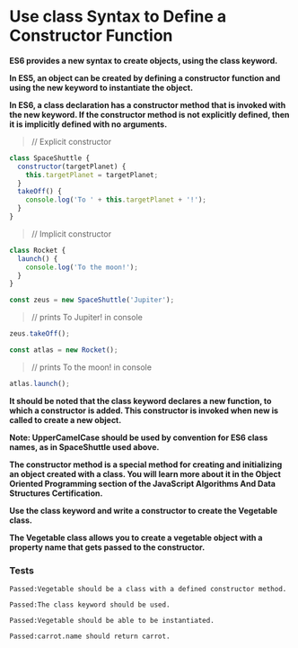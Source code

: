 # Use class Syntax to Define a Constructor Function

**ES6 provides a new syntax to create objects, using the class keyword.**

**In ES5, an object can be created by defining a constructor function and using the new keyword to instantiate the object.**

**In ES6, a class declaration has a constructor method that is invoked with the new keyword. If the constructor method is not explicitly defined, then it is implicitly defined with no arguments.**

> // Explicit constructor

```js
class SpaceShuttle {
  constructor(targetPlanet) {
    this.targetPlanet = targetPlanet;
  }
  takeOff() {
    console.log('To ' + this.targetPlanet + '!');
  }
}
```

> // Implicit constructor

```js
class Rocket {
  launch() {
    console.log('To the moon!');
  }
}

const zeus = new SpaceShuttle('Jupiter');
```

> // prints To Jupiter! in console

```js
zeus.takeOff();

const atlas = new Rocket();
```

> // prints To the moon! in console

```js
atlas.launch();
```

**It should be noted that the class keyword declares a new function, to which a constructor is added. This constructor is invoked when new is called to create a new object.**

**Note: UpperCamelCase should be used by convention for ES6 class names, as in SpaceShuttle used above.**

**The constructor method is a special method for creating and initializing an object created with a class. You will learn more about it in the Object Oriented Programming section of the JavaScript Algorithms And Data Structures Certification.**

**Use the class keyword and write a constructor to create the Vegetable class.**

**The Vegetable class allows you to create a vegetable object with a property name that gets passed to the constructor.**

### Tests

`Passed:Vegetable should be a class with a defined constructor method.`

`Passed:The class keyword should be used.`

`Passed:Vegetable should be able to be instantiated.`

`Passed:carrot.name should return carrot.`
